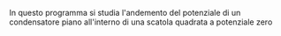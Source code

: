 In questo programma si studia l'andemento del potenziale di un condensatore piano all'interno di una scatola quadrata a potenziale zero
